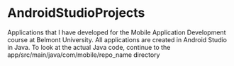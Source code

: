 # AndroidStudioProjects
Applications that I have developed for the Mobile Application Development course at Belmont University. All applications are created in Android Studio in Java. To look at the actual Java code, continue to the app/src/main/java/com/mobile/repo_name directory
